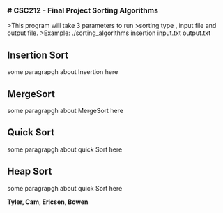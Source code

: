 <h3> # CSC212 - Final Project Sorting Algorithms</h4>
<p>
>This program will take 3 parameters to run
>sorting type , input file and output file. 
>Example: ./sorting_algorithms insertion input.txt output.txt

</p>


<h2> Insertion Sort </h2>
<p>some paragrapgh about Insertion here</p>

<h2> MergeSort </h2>
<p>some paragrapgh about MergeSort here</p>

<h2> Quick Sort </h2>
<p>some paragrapgh about quick Sort here</p>

<h2> Heap Sort </h2>
<p>some paragrapgh about quick Sort here</p>

<strong>Tyler, Cam, Ericsen, Bowen</strong>
